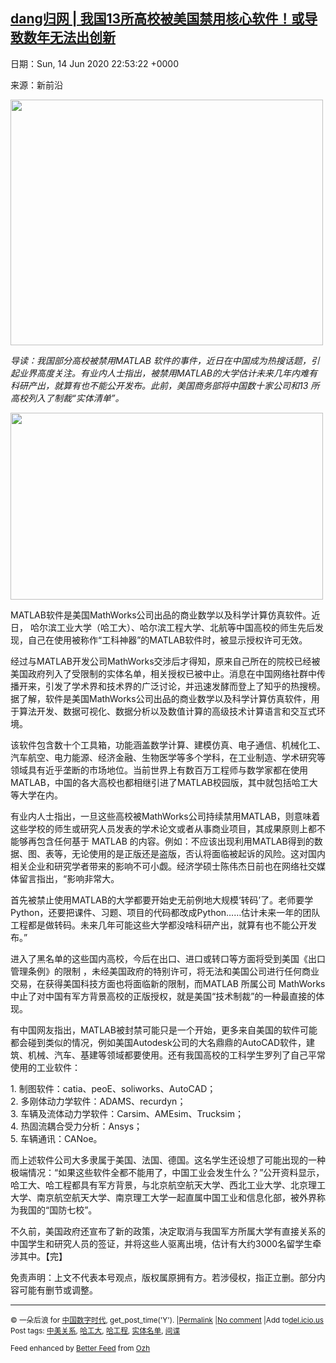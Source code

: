 [dang归网 | 我国13所高校被美国禁用核心软件！或导致数年无法出创新](https://chinadigitaltimes.net/chinese/2020/06/dang%e5%bd%92%e7%bd%91-%e6%88%91%e5%9b%bd13%e6%89%80%e9%ab%98%e6%a0%a1%e8%a2%ab%e7%be%8e%e5%9b%bd%e7%a6%81%e7%94%a8%e6%a0%b8%e5%bf%83%e8%bd%af%e4%bb%b6%ef%bc%81%e6%88%96%e5%af%bc%e8%87%b4%e6%95%b0/)
------
日期：Sun, 14 Jun 2020 22:53:22 +0000

<p>来源：新前沿</p><p><img class="aligncenter wp-image-647154" src="https://chinadigitaltimes.net/chinese/files/2020/06/屏幕快照-2020-06-14-下午6.48.48.png" alt="" width="500" height="393" srcset="https://chinadigitaltimes.net/chinese/files/2020/06/屏幕快照-2020-06-14-下午6.48.48.png 413w, https://chinadigitaltimes.net/chinese/files/2020/06/屏幕快照-2020-06-14-下午6.48.48-300x236.png 300w" sizes="(max-width: 500px) 100vw, 500px" /></p><div class="text_exposed_show"><p><em>导读：我国部分高校被禁用MATLAB 软件的事件，近日在中国成为热搜话题，引起业界高度关注。有业内人士指出，被禁用MATLAB的大学估计未来几年内难有科研产出，就算有也不能公开发布。此前，美国商务部将中国数十家公司和13 所高校列入了制裁“实体清单”。</em></p><p><img class="aligncenter wp-image-647155" src="https://chinadigitaltimes.net/chinese/files/2020/06/屏幕快照-2020-06-14-下午6.48.57.png" alt="" width="500" height="299" srcset="https://chinadigitaltimes.net/chinese/files/2020/06/屏幕快照-2020-06-14-下午6.48.57.png 544w, https://chinadigitaltimes.net/chinese/files/2020/06/屏幕快照-2020-06-14-下午6.48.57-300x179.png 300w, https://chinadigitaltimes.net/chinese/files/2020/06/屏幕快照-2020-06-14-下午6.48.57-440x264.png 440w" sizes="(max-width: 500px) 100vw, 500px" /></p><p>MATLAB软件是美国MathWorks公司出品的商业数学以及科学计算仿真软件。近日， 哈尔滨工业大学（哈工大）、哈尔滨工程大学、北航等中国高校的师生先后发现，自己在使用被称作“工科神器”的MATLAB软件时，被显示授权许可无效。</p><p>经过与MATLAB开发公司MathWorks交涉后才得知，原来自己所在的院校已经被美国政府列入了受限制的实体名单，相关授权已被中止。消息在中国网络社群中传播开来，引发了学术界和技术界的广泛讨论，并迅速发酵而登上了知乎的热搜榜。据了解，软件是美国MathWorks公司出品的商业数学以及科学计算仿真软件，用于算法开发、数据可视化、数据分析以及数值计算的高级技术计算语言和交互式环境。</p><p>该软件包含数十个工具箱，功能涵盖数学计算、建模仿真、电子通信、机械化工、汽车航空、电力能源、经济金融、生物医学等多个学科，在工业制造、学术研究等领域具有近乎垄断的市场地位。当前世界上有数百万工程师与数学家都在使用MATLAB，中国的各大高校也都相继引进了MATLAB校园版，其中就包括哈工大等大学在内。</p><p>有业内人士指出，一旦这些高校被MathWorks公司持续禁用MATLAB，则意味着这些学校的师生或研究人员发表的学术论文或者从事商业项目，其成果原则上都不能够再包含任何基于 MATLAB 的内容。例如：不应该出现利用MATLAB得到的数据、图、表等，无论使用的是正版还是盗版，否认将面临被起诉的风险。这对国内相关企业和研究学者带来的影响不可小觑。经济学硕士陈伟杰日前也在网络社交媒体留言指出，“影响非常大。</p><p>首先被禁止使用MATLAB的大学都要开始史无前例地大规模‘转码’了。老师要学Python，还要把课件、习题、项目的代码都改成Python……估计未来一年的团队工程都是做转码。未来几年可能这些大学都没啥科研产出，就算有也不能公开发布。”</p><p>进入了黑名单的这些国内高校，今后在出口、进口或转口等方面将受到美国《出口管理条例》的限制 ，未经美国政府的特别许可，将无法和美国公司进行任何商业交易，在获得美国科技方面也将面临新的限制，而MATLAB 所属公司 MathWorks 中止了对中国有军方背景高校的正版授权，就是美国“技术制裁”的一种最直接的体现。</p><p>有中国网友指出，MATLAB被封禁可能只是一个开始，更多来自美国的软件可能都会碰到类似的情况，例如美国Autodesk公司的大名鼎鼎的AutoCAD软件，建筑、机械、汽车、基建等领域都要使用。还有我国高校的工科学生罗列了自己平常使用的工业软件：</p><p>1. 制图软件：catia、peoE、soliworks、AutoCAD；<br />2. 多刚体动力学软件：ADAMS、recurdyn；<br />3. 车辆及流体动力学软件：Carsim、AMEsim、Trucksim；<br />4. 热固流耦合受力分析：Ansys；<br />5. 车辆通讯：CANoe。</p><p>而上述软件公司大多隶属于美国、法国、德国。这名学生还设想了可能出现的一种极端情况：“如果这些软件全都不能用了，中国工业会发生什么？”公开资料显示，哈工大、哈工程都具有军方背景，与北京航空航天大学、西北工业大学、北京理工大学、南京航空航天大学、南京理工大学一起直属中国工业和信息化部，被外界称为我国的“国防七校”。</p><p>不久前，美国政府还宣布了新的政策，决定取消与我国军方所属大学有直接关系的中国学生和研究人员的签证，并将这些人驱离出境，估计有大约3000名留学生牵涉其中。【完】</p><p>免责声明：上文不代表本号观点，版权属原拥有方。若涉侵权，指正立删。部分内容可能有删节或调整。</p></div><hr /><p><small>&copy; 一朵后浪 for <a href="https://chinadigitaltimes.net/chinese">中国数字时代</a>, get_post_time('Y'). |<a href="https://chinadigitaltimes.net/chinese/2020/06/dang%e5%bd%92%e7%bd%91-%e6%88%91%e5%9b%bd13%e6%89%80%e9%ab%98%e6%a0%a1%e8%a2%ab%e7%be%8e%e5%9b%bd%e7%a6%81%e7%94%a8%e6%a0%b8%e5%bf%83%e8%bd%af%e4%bb%b6%ef%bc%81%e6%88%96%e5%af%bc%e8%87%b4%e6%95%b0/">Permalink</a> |<a href="https://chinadigitaltimes.net/chinese/2020/06/dang%e5%bd%92%e7%bd%91-%e6%88%91%e5%9b%bd13%e6%89%80%e9%ab%98%e6%a0%a1%e8%a2%ab%e7%be%8e%e5%9b%bd%e7%a6%81%e7%94%a8%e6%a0%b8%e5%bf%83%e8%bd%af%e4%bb%b6%ef%bc%81%e6%88%96%e5%af%bc%e8%87%b4%e6%95%b0/#comments">No comment</a> |Add to<a href="http://del.icio.us/post?url=https://chinadigitaltimes.net/chinese/2020/06/dang%e5%bd%92%e7%bd%91-%e6%88%91%e5%9b%bd13%e6%89%80%e9%ab%98%e6%a0%a1%e8%a2%ab%e7%be%8e%e5%9b%bd%e7%a6%81%e7%94%a8%e6%a0%b8%e5%bf%83%e8%bd%af%e4%bb%b6%ef%bc%81%e6%88%96%e5%af%bc%e8%87%b4%e6%95%b0/&amp;title=dang归网 | 我国13所高校被美国禁用核心软件！或导致数年无法出创新">del.icio.us</a><br/>Post tags: <a href="https://chinadigitaltimes.net/chinese/tag/%e4%b8%ad%e7%be%8e%e5%85%b3%e7%b3%bb/" rel="tag">中美关系</a>, <a href="https://chinadigitaltimes.net/chinese/tag/%e5%93%88%e5%b7%a5%e5%a4%a7/" rel="tag">哈工大</a>, <a href="https://chinadigitaltimes.net/chinese/tag/%e5%93%88%e5%b7%a5%e7%a8%8b/" rel="tag">哈工程</a>, <a href="https://chinadigitaltimes.net/chinese/tag/%e5%ae%9e%e4%bd%93%e5%90%8d%e5%8d%95/" rel="tag">实体名单</a>, <a href="https://chinadigitaltimes.net/chinese/tag/%e9%97%b4%e8%b0%8d/" rel="tag">间谍</a><br/></small></p><p><small>Feed enhanced by <a href='http://planetozh.com/blog/my-projects/wordpress-plugin-better-feed-rss/'>Better Feed</a> from  <a href='http://planetozh.com/blog/'>Ozh</a></small></p>
